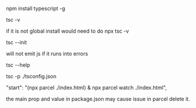 <!-- https://www.udemy.com/course/typescript-course/learn/lecture/33550794#overview
https://github.com/manikbajaj/typescript-with-parcel/tree/master -->

npm install typescript -g

tsc -v

if it is not global install would need to do npx tsc -v

tsc --init

will not emit js if it runs into errors

<!-- tsc --noEmitOnError index.ts -->

tsc --help

<!-- this will use the tsconfig -->

tsc -p ./tsconfig.json

<!-- parcel is cool can vite do this?-->

"start": "(npx parcel ./index.html) & npx parcel watch ./index.html",

<!-- troubleshooting -->

the main prop and value in package.json may cause issue in parcel delete it.

<!-- cannot redeclare block scoped variables  -->
